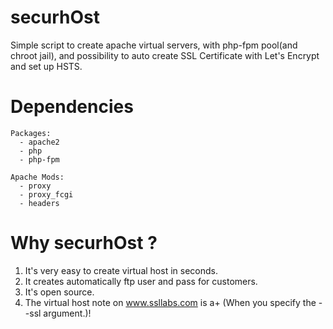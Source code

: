 # securhOst
Simple script to create apache virtual servers, with php-fpm pool(and chroot jail), and possibility to auto create SSL Certificate with Let's Encrypt and set up HSTS.

# Dependencies
```
Packages:
  - apache2
  - php
  - php-fpm

Apache Mods:
  - proxy
  - proxy_fcgi
  - headers
```

# Why securhOst ?

1. It's very easy to create virtual host in seconds.
2. It creates automatically ftp user and pass for customers.
3. It's open source.
4. The virtual host note on www.ssllabs.com is a+ (When you specify the --ssl argument.)!
